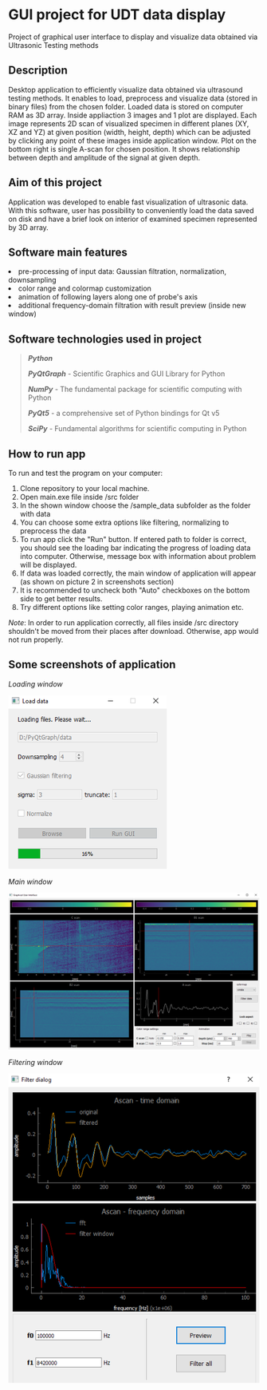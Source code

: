 <h1>GUI project for UDT data display</h1>

<p>Project of graphical user interface to display and visualize data obtained via Ultrasonic Testing methods</p>

<h2>Description</h2>
Desktop application to efficiently visualize data obtained via ultrasound testing methods. It enables to load, preprocess and visualize data (stored in binary files) from the chosen folder. Loaded data is stored on computer RAM as 3D array. Inside appliaction 3 images and 1 plot are displayed. Each image represents 2D scan of visualized specimen in different planes (XY, XZ and YZ) at given position (width, height, depth) which can be adjusted by clicking any point of these images inside application window. Plot on the bottom right is single A-scan for chosen position. It shows relationship between depth and amplitude of the signal at given depth.

<h2>Aim of this project</h2>
Application was developed to enable fast visualization of ultrasonic data. With this software, user has possibility to conveniently load the data saved on disk and have a brief look on interior of examined specimen represented by 3D array.

<h2>Software main features</h2>
<li> pre-processing of input data: Gaussian filtration, normalization, downsampling
<li> color range and colormap customization
<li> animation of following layers along one of probe's axis
<li> additional frequency-domain filtration with result preview (inside new window)

<h2>Software technologies used in project</h2>

> ***Python***
> 
> ***PyQtGraph*** - Scientific Graphics and GUI Library for Python
> 
> ***NumPy*** - The fundamental package for scientific computing with Python
> 
> ***PyQt5*** - a comprehensive set of Python bindings for Qt v5
> 
> ***SciPy*** - Fundamental algorithms for scientific computing in Python

<h2>How to run app</h2>

To run and test the program on your computer:

<ol>
  <li> Clone repository to your local machine.
  <li> Open main.exe file inside /src folder
  <li> In the shown window choose the /sample_data subfolder as the folder with data
  <li> You can choose some extra options like filtering, normalizing to preprocess the data
  <li> To run app click the "Run" button. If entered path to folder is correct, you should see the loading bar indicating the progress of loading data into computer. Otherwise, message box with information about problem will be displayed.
  <li> If data was loaded correctly, the main window of application will appear (as shown on picture 2 in screenshots section)</li>
  <li> It is recommended to uncheck both "Auto" checkboxes on the bottom side to get better results.
  <li> Try different options like setting color ranges, playing animation etc.
</ol>

*Note*: In order to run application correctly, all files inside /src directory shouldn't be moved from their places after download. Otherwise, app would not run properly.

<a name="screenshots">
  <h2>Some screenshots of application</h2>
  <p><i>Loading window</i></p>
  <img
    src="/img/loading-window.png"
    alt="Failed load the image">
    
  <p><i>Main window</i></p>
  <img
    src="/img/main-window.png"
    alt="Failed load the image">
    
  <p><i>Filtering window</i></p>
  <img
    src="/img/filtering-window.png"
    alt="Failed load the image">
</a>
